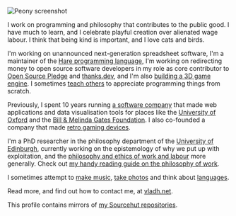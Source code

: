 ![Peony screenshot](https://vladh.net/static/peony/peony@1200px.jpg)

I work on programming and philosophy that contributes to the public good.
I have much to learn, and
I celebrate playful creation over alienated wage labour.
I think that being kind is important, and
I love cats and birds.

I'm working on unannounced next-generation spreadsheet software,
I'm a maintainer of the
[Hare programming language](https://vladh.net/hare),
I'm working on redirecting money to open source software developers
in my role as core contributor to
[Open Source Pledge](https://osspledge.com)
and
[thanks.dev](https://thanks.dev),
and I'm also
[building a 3D game engine](https://vladh.net/peony).
I sometimes
[teach others](https://vladh.net/clumsycomputer)
to appreciate programming things from scratch.

Previously, I spent 10 years running
[a software company](https://www.saffron.so)
that made web applications and data visualisation tools for places like the
[University of Oxford](http://www.cncb.ox.ac.uk/)
and the
[Bill & Melinda Gates Foundation](https://www.gatesfoundation.org/).
I also co-founded a company that made
[retro gaming devices](https://vladh.net/submodule).

I'm a PhD researcher in the philosophy department of the
[University of Edinburgh](https://www.ed.ac.uk/ppls/philosophy),
currently working on the epistemology of why we put up with exploitation,
and the
[philosophy and ethics of work and labour](https://vladh.net/alternatives-to-wage-labour)
more generally.
Check out
[my handy reading guide on the philosophy of work](https://vladh.net/wage-labour-resources).

I sometimes attempt to
[make music](https://vladh.net/music),
[take photos](https://vladh.net/photos)
and think about
[languages](https://vladh.net/german-nouns).

Read more, and find out how to contact me, at [vladh.net](https://vladh.net).

This profile contains mirrors of [my Sourcehut repositories](https://sr.ht/~vladh).
